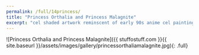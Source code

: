 ```yaml
---
permalink: /full/14princess/
title: "Princess Orthalia and Princess Malagnite"
excerpt: "cel shaded artwork reminscent of early 90s anime cel painting techniques, but with a unique western flair; an absence of large, joking eyes."
---
```


![Princess Orthalia and Princess Malagnite]({{ stuffostuff.com }}{{ site.baseurl }}/assets/images/gallery/princessorthaliamalagnite.jpg){: .full}